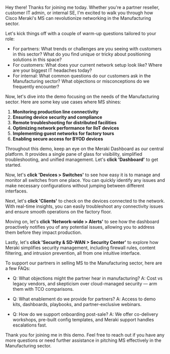 Hey there! Thanks for joining me today. Whether you're a partner reseller, customer IT admin, or internal SE, I'm excited to walk you through how Cisco Meraki's MS can revolutionize networking in the Manufacturing sector.

Let's kick things off with a couple of warm-up questions tailored to your role:
- For partners: What trends or challenges are you seeing with customers in this sector? What do you find unique or tricky about positioning solutions in this space?
- For customers: What does your current network setup look like? Where are your biggest IT headaches today?
- For internal: What common questions do our customers ask in the Manufacturing sector? What objections or misconceptions do we frequently encounter?

Now, let's dive into the demo focusing on the needs of the Manufacturing sector. Here are some key use cases where MS shines:
1. **Monitoring production line connectivity**
2. **Ensuring device security and compliance**
3. **Remote troubleshooting for distributed facilities**
4. **Optimizing network performance for IIoT devices**
5. **Implementing guest networks for factory tours**
6. **Enabling secure access for BYOD devices**

Throughout this demo, keep an eye on the Meraki Dashboard as our central platform. It provides a single pane of glass for visibility, simplified troubleshooting, and unified management. Let's **click 'Dashboard'** to get started.

Now, let's **click 'Devices > Switches'** to see how easy it is to manage and monitor all switches from one place. You can quickly identify any issues and make necessary configurations without jumping between different interfaces.

Next, let's **click 'Clients'** to check on the devices connected to the network. With real-time insights, you can easily troubleshoot any connectivity issues and ensure smooth operations on the factory floor.

Moving on, let's **click 'Network-wide > Alerts'** to see how the dashboard proactively notifies you of any potential issues, allowing you to address them before they impact production.

Lastly, let's **click 'Security & SD-WAN > Security Center'** to explore how Meraki simplifies security management, including firewall rules, content filtering, and intrusion prevention, all from one intuitive interface.

To support our partners in selling MS to the Manufacturing sector, here are a few FAQs:
- Q: What objections might the partner hear in manufacturing?
  A: Cost vs legacy vendors, and skepticism over cloud-managed security — arm them with TCO comparisons.
  
- Q: What enablement do we provide for partners?
  A: Access to demo kits, dashboards, playbooks, and partner-exclusive webinars.
  
- Q: How do we support onboarding post-sale?
  A: We offer co-delivery workshops, pre-built config templates, and Meraki support handles escalations fast.

Thank you for joining me in this demo. Feel free to reach out if you have any more questions or need further assistance in pitching MS effectively in the Manufacturing sector.